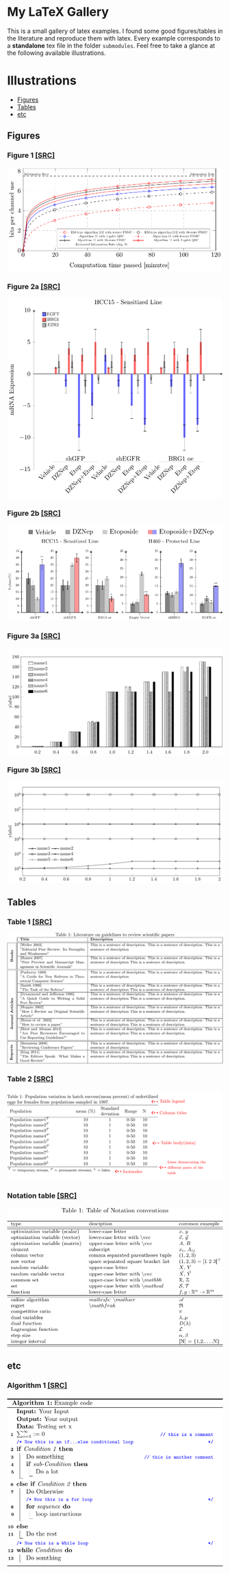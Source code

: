 # My LaTeX Gallery
This is a small gallery of latex examples. I found some good figures/tables in the literature and reproduce them with latex. 
Every example corresponds to a **standalone** tex file in the folder `submodules`. 
Feel free to take a glance at the following available illustrations. 

# Illustrations
- [Figures](#Figures)
- [Tables](#Tables)
- [etc](#etc)
## Figures
### Figure 1 [[SRC]](submodules/fig1/fig1.tex)
![figure 1](submodules/fig1/fig1.png)

### Figure 2a [[SRC]](submodules/fig2a/fig2a.tex)
![figure 2a](submodules/fig2a/fig2a.png)

### Figure 2b [[SRC]](submodules/fig2b/fig2b.tex)
![figure 2b](submodules/fig2b/fig2b.png)

### Figure 3a [[SRC]](submodules/fig3a/fig3a.tex)
![figure 3a](submodules/fig3a/fig3a.png)

### Figure 3b [[SRC]](submodules/fig3b/fig3b.tex)
![figure 3b](submodules/fig3b/fig3b.png)

## Tables
### Table 1 [[SRC]](submodules/tab1/tab1.tex)
![Table 1](submodules/tab1/tab1.png)
### Table 2 [[SRC]](submodules/tab2/tab2.tex)
![Table 2](submodules/tab2/tab2.png)

### Notation table [[SRC]](submodules/notation/notation.tex)
![Notation](submodules/notation/notation.png)

## etc
### Algorithm 1 [[SRC]](submodules/alg1/alg1.tex)
![Algorithm 1](submodules/alg1/alg1.png)
